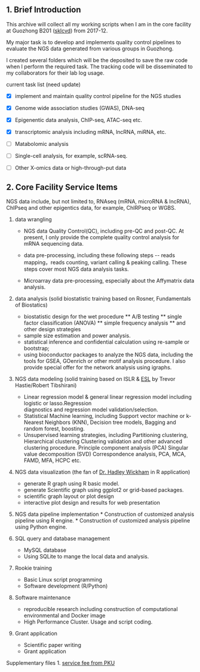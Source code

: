 ## 1. Brief Introduction 
This archive will collect all my working scripts when I am in the core facility at 
Guozhong B201 ([sklcvd](http://www.sklcvd.org)) from 2017-12. 

My major task is to develop and implements quality control pipelines to evaluate the NGS data generated 
from various groups in Guozhong.

I created several folders which will be the deposited to save the raw code 
when I perform the required task. The tracking code will be disseminated to my 
collaborators for their lab log usage.

current task list (need update)
- [x] implement and maintain quality control pipeline for the NGS studies
- [x] Genome wide association studies (GWAS), DNA-seq
- [x] Epigenentic data analysis, ChIP-seq, ATAC-seq etc.
- [x] transcriptomic analysis including mRNA, lncRNA, miRNA, etc.
- [ ] Matabolomic analysis
- [ ] Single-cell analysis, for example, scRNA-seq.
- [ ] Other X-omics data or high-through-put data


## 2. Core Facility Service Items


NGS data include, but not limited to, RNAseq (mRNA, microRNA & lncRNA), ChIPseq and other epigentics data,
for example, ChIRPseq or WGBS.

1. data wrangling
    * NGS data Quality Control(QC), including pre-QC and post-QC. At present, I only provide the complete
      quality control analysis for mRNA sequencing data.
     
    * data pre-processing, including these following steps -- reads mapping，reads counting, 
      variant calling & peaking calling. These steps cover most NGS data analysis tasks.
    * Microarray data pre-processing, especially about the Affymatrix data analysis.
       
2. data analysis (solid biostatistic training based on Rosner, Fundamentals of Biostatics)
    * biostatistic design for the wet procedure
       ** A/B testing
       ** single factor classification (ANOVA)
       ** simple frequency analysis
       ** and other design strategies 
    * sample size estimation and power analysis.
    * statistical inference and confidential calculation using re-sample or bootstrap;
    * using bioconductor packages to analyze the NGS data, including the tools for GSEA, GOenrich or
     other motif analysis procedure. I also provide special offer for the network analysis using igraphs.

3. NGS data modeling (solid training based on ISLR & [ESL](https://web.stanford.edu/~hastie/ElemStatLearn/) 
   by Trevor Hastie/Robert Tibshirani)
    * Linear regression model & general linear regression model including logistic or lasso.Regression  
      diagnostics and regression model validation/selection.
    * Statistical Machine learning, including Support vector machine or k-Nearest
      Neighbors (KNN), Decision tree models, Bagging and random forest, boosting.
    * Unsupervised learning strategies, including Partitioning clustering, Hierarchical clustering
      Clustering validation and other advanced clustering procedure. Principle component analysis (PCA)
      Singular value decomposition (SVD) Correspondence analysis, PCA, MCA, FAMD, MFA, HCPC etc. 
       
4. NGS data visualization (the fan of [Dr. Hadley Wickham](http://hadley.nz/) in R application)
    * generate R graph using R basic model.
    * generate Scientific graph using ggplot2 or grid-based packages.
    * scientific graph layout or plot design
    * interactive plot design and results for web presentation
       
5.   NGS data pipeline implementation
    * Construction of customized analysis pipeline using R engine.
    * Construction of customized analysis pipeline using Python engine.
       
6. SQL query and database management
    *  MySQL database 
    *  Using SQLite to mange the local data and analysis.

7. Rookie training
    * Basic Linux script programming
    * Software development (R/Python)
       
8. Software maintenance
   * reproducible research including construction of computational environmental and Docker image
   * High Performance Cluster. Usage and script coding.

9. Grant application
   * Scientific paper writing
   * Grant application


Supplementary files 1. [service fee from PKU](http://www.bio.pku.edu.cn/displaynews.php?id=7335)